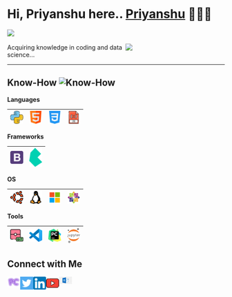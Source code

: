 
<h1>Hi, Priyanshu here.. <a href="https://PriyanshuChandel.github.io" target="_blank">Priyanshu</a> 🙋🏽‍♂️</h1> 

![](https://visitor-badge.glitch.me/badge?page_id=PriyanshuChandel) 

<img align='right' src="https://media.giphy.com/media/M9gbBd9nbDrOTu1Mqx/giphy.gif" width="230">


Acquiring knowledge in coding and data science... 

---

 ## Know-How <img alt="Know-How" width="60px" hight="30px" src="/img/main.png"/>

 **Languages**
 
 <img alt="Python" width="30px" src="/img/python.png"/>|<img alt="HTML" width="30px" src="/img/html.png"/>|<img alt="CSS" width="30px" src="/img/css-3.png"/>|<img  alt="JavaScript" width="30px" src="/img/javascript.png"/>
 |--|--|--|--|
 
 **Frameworks**
 
 <img alt="Bootstrap" width="30px" src="/img/bootstrap-logo.png"/>|<img alt="Bulma" width="30px" src="/img/bulma.svg"/>
 |--|--|
 
  **OS**
 
 <img alt="Ubuntu" width="30px" src="/img/ubuntu.png"/>|<img alt="Linux" width="30px" src="/img/linux.png"/>|<img alt="Windows" width="30px" src="/img/windows.png"/>|<img alt="Windows" width="30px" src="/img/centos.png"/>
 |--|--|--|--|
 
 **Tools**
 
 <img alt="Git" width="30px" src="/img/git.png"/>|<img alt="VSCode" width="30px" src="/img/vscode.png"/>|<img alt="PyCharm" width="30px" src="/img/pycharm.png"/>|<img alt="Jupyter" width="30px" src="/img/jupyter.png"/>
 |--|--|--|--|
 
 
 **Connect with Me**
---
[<img align="left" alt="Priyanshu Chandel" width="30px" hight="30px" src="img/logo.png" />](https://priyanshuchandel.github.io) [<img align="left" alt="Twitter - Priyanshu Chandel" width="30px" src="/img/twitter.png" />](https://twitter.com/PRIYANSHUCHAN)[<img align="left" alt="LinkedIn - Priyanshu Chandel" width="30px" src="/img/linkedin.png" />](https://www.linkedin.com/in/priyanshuchandel) [<img align="left" alt="YouTube - Priyanshu Chandel" width="30px" src="/img/youtube.png" />](https://www.youtube.com/channel/UCYNfy-K2fuNVW8ydTDmvqmA) [<img align="left" alt="Email - Priyanshu Chandel" width="30px" src="/img/outlook.png" />](mailto:chandelpriyanshu8@outlook.com)

